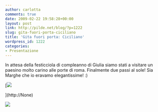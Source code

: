 ```yaml
---
author: carlotta
comments: true
date: 2009-02-22 19:58:28+00:00
layout: post
link: http://pilde.net/blog/?p=1222
slug: gita-fuori-porta-ciciliano
title: 'Gita fuori porta: Ciciliano'
wordpress_id: 1222
categories:
- Presentazione
---
```


In attesa della festicciola di compleanno di Giulia siamo stati a visitare un paesino molto carino alle porte di roma. Finalmente due passi al sole! Sia Marghe che io eravamo elegantissime! :)




[](http://None)


[![]({{baseurl}}/uploads/2009/02/mati_red.jpg)


](http://None)




![]({{baseurl}}/uploads/2009/02/marghe_velluto.jpg)




